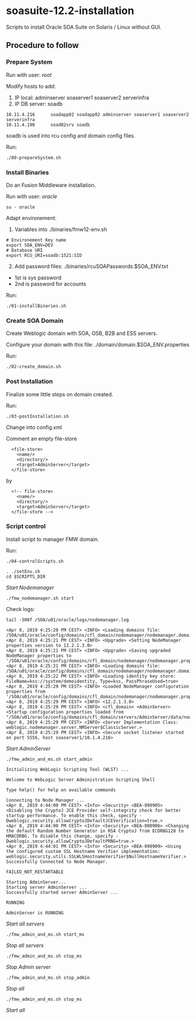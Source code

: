 # soasuite-12.2-installation
Scripts to install Oracle SOA Suite on Solaris / Linux without GUI.

## Procedure to follow

### Prepare System ###

Run with user: *root*

Modify hosts to add:

1. IP local: adminserver soaserver1 soaserver2 serverinfra
2. IP DB server: soadb

```
10.11.4.216      soadapp02 soadapp02 adminserver soaserver1 soaserver2 serverinfra
10.11.4.198      soad02srv soadb
```

soadb is used into rcu config and domain config files.

Run:

```
./00-prepareSystem.sh
```

### Install Binaries ###

Do an Fusion Middleware installation.
 
Run with user: *oracle*

```
su - oracle
```

Adapt environement:

1. Variables into ./binaries/fmw12-env.sh

```
# Environement Key name
export SOA_ENV=DEV
# Database URI
export RCU_URI=soadb:1521:SID
```

2. Add password files: ./binaries/rcuSOAPasswords.$SOA_ENV.txt

* 1st is sys password
* 2nd is password for accounts

Run:

```
./01-installBinaries.sh
```

### Create SOA Domain ###

Create Weblogic domain with SOA, OSB, B2B and ESS servers.

Configure your domain with this file:
./domain/domain.$SOA_ENV.properties

Run:

```
./02-create_domain.sh
```


### Post Installation ###

Finalize some little steps on domain created.

Run:

```
./03-postInstallation.sh
```

Change into config.xml

Comment an empty file-store 
```
  <file-store>
    <name/>
    <directory/>
    <target>AdminServer</target>
  </file-store>
```
by
```
  <!-- file-store>
    <name/>
    <directory/>
    <target>AdminServer</target>
  </file-store -->
```


### Script control ###

Install script to manager FMW domain.

Run:

```
./04-controlScripts.sh
```
```
. ./setEnv.sh
cd $SCRIPTS_DIR
```

*Start Nodemanager*

```
./fmw_nodemanager.sh start
```

Check logs:
```
tail -500f /SOA/u01/oracle/logs/nodemanager.log

<Apr 8, 2019 4:25:20 PM CEST> <INFO> <Loading domains file: /SOA/u01/oracle/config/domains/cfl_domain/nodemanager/nodemanager.domains>
<Apr 8, 2019 4:25:21 PM CEST> <INFO> <Upgrade> <Setting NodeManager properties version to 12.2.1.3.0>
<Apr 8, 2019 4:25:21 PM CEST> <INFO> <Upgrade> <Saving upgraded NodeManager properties to '/SOA/u01/oracle/config/domains/cfl_domain/nodemanager/nodemanager.properties'>
<Apr 8, 2019 4:25:21 PM CEST> <INFO> <Loading domains file: /SOA/u01/oracle/config/domains/cfl_domain/nodemanager/nodemanager.domains>
<Apr 8, 2019 4:25:22 PM CEST> <INFO> <Loading identity key store: FileName=kss://system/demoidentity, Type=kss, PassPhraseUsed=true>
<Apr 8, 2019 4:25:29 PM CEST> <INFO> <Loaded NodeManager configuration properties from '/SOA/u01/oracle/config/domains/cfl_domain/nodemanager/nodemanager.properties'>
<Apr 8, 2019 4:25:29 PM CEST> <INFO> <12.2.1.3.0>
<Apr 8, 2019 4:25:29 PM CEST> <INFO> <cfl_domain> <AdminServer> <Startup configuration properties loaded from "/SOA/u01/oracle/config/domains/cfl_domain/servers/AdminServer/data/nodemanager/startup.properties">
<Apr 8, 2019 4:25:29 PM CEST> <INFO> <Server Implementation Class: weblogic.nodemanager.server.NMServer$ClassicServer.>
<Apr 8, 2019 4:25:29 PM CEST> <INFO> <Secure socket listener started on port 5556, host soaserver1/10.1.4.216>
```

*Start AdminServer*

```
./fmw_admin_and_ms.sh start_admin

Initializing WebLogic Scripting Tool (WLST) ...

Welcome to WebLogic Server Administration Scripting Shell

Type help() for help on available commands

Connecting to Node Manager ...
<Apr 8, 2019 4:44:00 PM CEST> <Info> <Security> <BEA-090905> <Disabling the CryptoJ JCE Provider self-integrity check for better startup performance. To enable this check, specify -Dweblogic.security.allowCryptoJDefaultJCEVerification=true.>
<Apr 8, 2019 4:44:00 PM CEST> <Info> <Security> <BEA-090906> <Changing the default Random Number Generator in RSA CryptoJ from ECDRBG128 to HMACDRBG. To disable this change, specify -Dweblogic.security.allowCryptoJDefaultPRNG=true.>
<Apr 8, 2019 4:44:01 PM CEST> <Info> <Security> <BEA-090909> <Using the configured custom SSL Hostname Verifier implementation: weblogic.security.utils.SSLWLSHostnameVerifier$NullHostnameVerifier.>
Successfully Connected to Node Manager.

FAILED_NOT_RESTARTABLE

Starting AdminServer...
Starting server AdminServer ...
Successfully started server AdminServer ...

RUNNING

AdminServer is RUNNING
```

*Start all servers*

```
./fmw_admin_and_ms.sh start_ms
```

*Stop all servers*

```
./fmw_admin_and_ms.sh stop_ms
```

*Stop Admin server*

```
./fmw_admin_and_ms.sh stop_admin
```


*Stop all*

```
./fmw_admin_and_ms.sh stop_ms
```
*Start all*